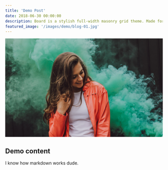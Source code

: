```yaml
---
title: 'Demo Post'
date: 2018-06-30 00:00:00
description: Board is a stylish full-width masonry grid theme. Made for designers, artists, photographers and developers to show off their best work.
featured_image: '/images/demo/blog-01.jpg'
---
```


![](/images/demo/landscape-01.jpg)

## Demo content

I know how markdown works dude.